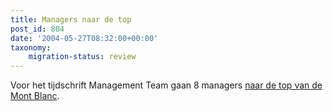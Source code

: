 ```yaml
---
title: Managers naar de top
post_id: 804
date: '2004-05-27T08:32:00+00:00'
taxonomy:
    migration-status: review
---
```

Voor het tijdschrift Management Team gaan 8 managers [naar de top van de Mont Blanc](https://web.archive.org/web/20050207102801/http://www.mt.nl/cave).